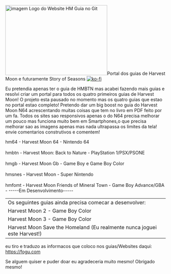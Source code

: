 <img src="https://i.ibb.co/z6TshqZ/logo-harvest-moon.gif" alt="imagem Logo do Website HM Guia no Git" width="320" height="220" />Portal dos guias de Harvest Moon e futuramente Story of Seasons
[![ko-fi](https://ko-fi.com/img/githubbutton_sm.svg)](https://ko-fi.com/R6R2X8VD2)

Eu pretendia apenas ter o guia de HMBTN mas acabei fazendo mais guias e resolvi criar um portal para todos os quatro primeiros guias de Harvest Moon! O projeto esta pausado no momento mas os quatro guias que estao no portal estao completo! Pretendo dar um big boost no guia do Harvest Moon N64 acrescentando muitas coisas que tem no livro em PDF feito por um fa. Todos os sites sao responsivos apenas o do N64 precisa melhorar um pouco mas funciona muito bem em Smartphones,o que precisa melhorar sao as imagens apenas mas nada ultrapassa os limites da tela! envie comentarios construtivos e comentem!

hm64 - Harvest Moon 64 - Nintendo 64
<br />
<br />
hmbtn - Harvest Moon: Back to Nature - PlayStation 1/PSX/PSONE
<br />
<br />
hmgb - Harvest Moon Gb - Game Boy e Game Boy Color
<br />
<br />
hmsnes - Harvest Moon - Super Nintendo
<br />
<br />
hmfomt - Harvest Moon Friends of Mineral Town - Game Boy Advance/GBA - -----Em Desenvolvimento-----

<table style="table, td{background-color: blue; }">
  <tr>
  <td>Os seguintes guias ainda precisa comecar a desenvolver:</td>
</tr>
  <tr>
    <td>Harvest Moon 2 - Game Boy Color</td>
  </tr>
  <tr>
    <td>Harvest Moon 3 - Game Boy Color</td>
  </tr>
  <tr>
    <td>Harvest Moon Save the Homeland (Eu realmente nunca joguei este Harvest!)</td>
  </tr>
</table>

eu tiro e traduzo as informacos que coloco nos guias/Websites
daqui: https://fogu.com

Se alguem quiser e puder doar eu agradeceria muito mesmo! Obrigado mesmo!
